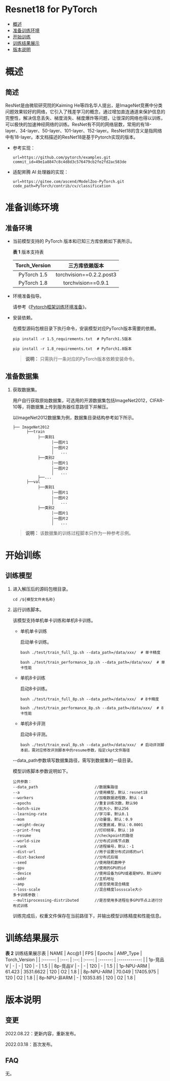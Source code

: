 # Resnet18 for PyTorch

-   [概述](概述.md)
-   [准备训练环境](准备训练环境.md)
-   [开始训练](开始训练.md)
-   [训练结果展示](训练结果展示.md)
-   [版本说明](版本说明.md)



# 概述

## 简述

ResNet是由微软研究院的Kaiming He等四名华人提出，是ImageNet竞赛中分类问题效果较好的网络，它引入了残差学习的概念，通过增加直连通道来保护信息的完整性，解决信息丢失、梯度消失、梯度爆炸等问题，让很深的网络也得以训练，可以极快的加速神经网络的训练。ResNet有不同的网络层数，常用的有18-layer、34-layer、50-layer、101-layer、152-layer。ResNet18的含义是指网络中有18-layer。本文档描述的ResNet18是基于Pytorch实现的版本。


- 参考实现：

  ```
  url=https://github.com/pytorch/examples.git
  commit_id=49e1a8847c8c4d8d3c576479cb2fe2fd2ac583de
  ```

- 适配昇腾 AI 处理器的实现：

  ```
  url=https://gitee.com/ascend/ModelZoo-PyTorch.git
  code_path=PyTorch/contrib/cv/classification
  ```


# 准备训练环境

## 准备环境

- 当前模型支持的 PyTorch 版本和已知三方库依赖如下表所示。

  **表 1**  版本支持表

  | Torch_Version      | 三方库依赖版本                                 |
  | :--------: | :----------------------------------------------------------: |
  | PyTorch 1.5 | torchvision==0.2.2.post3 |
  | PyTorch 1.8 | torchvision==0.9.1 |

- 环境准备指导。

  请参考《[Pytorch框架训练环境准备](https://www.hiascend.com/document/detail/zh/ModelZoo/pytorchframework/ptes)》。
  
- 安装依赖。

  在模型源码包根目录下执行命令，安装模型对应PyTorch版本需要的依赖。
  ```
  pip install -r 1.5_requirements.txt  # PyTorch1.5版本
  
  pip install -r 1.8_requirements.txt  # PyTorch1.8版本
  ```
  > **说明：** 
  >只需执行一条对应的PyTorch版本依赖安装命令。


## 准备数据集

1. 获取数据集。

   用户自行获取原始数据集，可选用的开源数据集包括ImageNet2012，CIFAR-10等，将数据集上传到服务器任意路径下并解压。

   以ImageNet2012数据集为例，数据集目录结构参考如下所示。

   ```
   ├── ImageNet2012
         ├──train
              ├──类别1
                    │──图片1
                    │──图片2
                    │   ...       
              ├──类别2
                    │──图片1
                    │──图片2
                    │   ...   
              ├──...                     
         ├──val  
              ├──类别1
                    │──图片1
                    │──图片2
                    │   ...       
              ├──类别2
                    │──图片1
                    │──图片2
                    │   ...              
   ```
   > **说明：** 
   >该数据集的训练过程脚本只作为一种参考示例。


# 开始训练

## 训练模型

1. 进入解压后的源码包根目录。

   ```
   cd /${模型文件夹名称}
   ```

2. 运行训练脚本。

   该模型支持单机单卡训练和单机8卡训练。

   - 单机单卡训练

     启动单卡训练。

     ```
     bash ./test/train_full_1p.sh --data_path=/data/xxx/  # 单卡精度
     
     bash ./test/train_performance_1p.sh --data_path=/data/xxx/  # 单卡性能
     ```

   - 单机8卡训练

     启动8卡训练。

     ```
     bash ./test/train_full_8p.sh --data_path=/data/xxx/  # 8卡精度
     
     bash ./test/train_performance_8p.sh --data_path=/data/xxx/  # 8卡性能
     ```

   - 单机8卡评测

     启动8卡评测。

     ```
     bash ./test/train_eval_8p.sh --data_path=/data/xxx/  # 启动评测脚本前，需对应修改评测脚本中的resume参数，指定ckpt文件路径
     ```

   --data_path参数填写数据集路径，需写到数据集的一级目录。

   模型训练脚本参数说明如下。

   ```
   公共参数：
   --data_path                         //数据集路径
   --a                                 //使用模型，默认：resnet18
   --workers                           //加载数据进程数，默认：4
   --epochs                            //重复训练次数，默认90
   --batch-size                        //批大小，默认256
   --learning-rate                     //学习率，默认0.1
   --mom                               //动量值，默认：0.9
   --weight-decay                      //权重衰减，默认：0.0001
   --print-freq                        //打印频率，默认：10
   --resume                            //checkpoint的路径
   --world-size                        //分布式训练节点数
   --rank                              //进程编号，默认：-1
   --dist-url                          //用于设置分布式训练的url
   --dist-backend                      //分布式后端
   --seed                              //使用随机数种子
   --gpu                               //使用的GPU的id
   --device                            //使用设备为GPU或者是NPU，默认NPU
   --addr                              //主机地址
   --amp                               //是否使用混合精度
   --loss-scale                        //混合精度lossscale大小
   多卡训练参数：
   --multiprocessing-distributed       //是否使用多进程在多GPU节点上进行分布式训练
   ```
   
   训练完成后，权重文件保存在当前路径下，并输出模型训练精度和性能信息。

# 训练结果展示

**表 2**  训练结果展示表
|   NAME   | Acc@1 | FPS  | Epochs | AMP_Type | Torch_Version |
| :------: | :---: | :--: | :----: | :------: | :-----------: |
| 1p-竞品V | - | - | 120 | - | 1.5 |
| 8p-竞品V | - | - | 120 | - | 1.5 |
| 1p-NPU-ARM  | 61.423  | 3531.6622  | 120  | O2  | 1.8  |
| 8p-NPU-ARM   | 70.049  | 17405.975  | 120  | O2  | 1.8  |
| 8p-NPU-非ARM | -  | 10353.85  | 120  | O2  | 1.8  |

# 版本说明

## 变更

2022.08.22：更新内容，重新发布。

2022.03.18：首次发布。

## FAQ

无。
